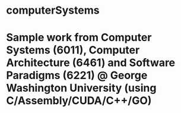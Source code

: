 # computerSystems

# Sample work from Computer Systems (6011), Computer Architecture (6461) and Software Paradigms (6221) @ George Washington University (using C/Assembly/CUDA/C++/GO)
